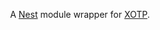 <p align="center">
  A <a href="https://github.com/nestjs/nest">Nest</a> module wrapper for <a href="https://github.com/farshidbeheshti/xotp">XOTP</a>.
</p>
